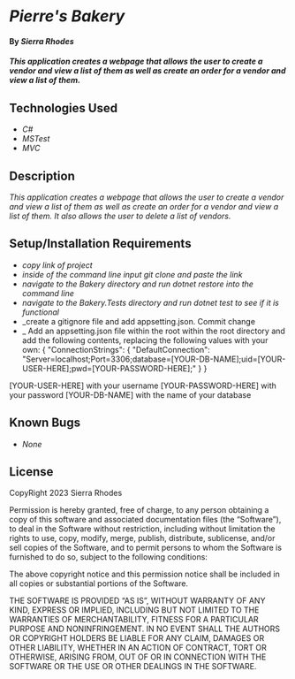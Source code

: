 # _Pierre's Bakery_

#### By _**Sierra Rhodes**_

#### _This application creates a webpage that allows the user to create a vendor and view a list of them as well as create an order for a vendor and view a list of them._

## Technologies Used

* _C#_
* _MSTest_
* _MVC_

## Description

_This application creates a webpage that allows the user to create a vendor and view a list of them as well as create an order for a vendor and view a list of them. It also allows the user to delete a list of vendors._

## Setup/Installation Requirements

* _copy link of project_
* _inside of the command line input git clone and paste the link_
* _navigate to the Bakery directory and run dotnet restore into the command line_
* _navigate to the Bakery.Tests directory and run dotnet test to see if it is functional_
* _create a gitignore file and add appsetting.json. Commit change 
* _ Add an appsetting.json file within the root within the root directory and add the following contents, replacing the following values with your own:
{
  "ConnectionStrings": {
    "DefaultConnection": "Server=localhost;Port=3306;database=[YOUR-DB-NAME];uid=[YOUR-USER-HERE];pwd=[YOUR-PASSWORD-HERE];"
  }
}

[YOUR-USER-HERE] with your username
[YOUR-PASSWORD-HERE] with your password
[YOUR-DB-NAME] with the name of your database


## Known Bugs

* _None_


## License

CopyRight 2023 Sierra Rhodes 

Permission is hereby granted, free of charge, to any person obtaining a copy of this software and associated documentation files (the “Software”), to deal in the Software without restriction, including without limitation the rights to use, copy, modify, merge, publish, distribute, sublicense, and/or sell copies of the Software, and to permit persons to whom the Software is furnished to do so, subject to the following conditions:

The above copyright notice and this permission notice shall be included in all copies or substantial portions of the Software.

THE SOFTWARE IS PROVIDED “AS IS”, WITHOUT WARRANTY OF ANY KIND, EXPRESS OR IMPLIED, INCLUDING BUT NOT LIMITED TO THE WARRANTIES OF MERCHANTABILITY, FITNESS FOR A PARTICULAR PURPOSE AND NONINFRINGEMENT. IN NO EVENT SHALL THE AUTHORS OR COPYRIGHT HOLDERS BE LIABLE FOR ANY CLAIM, DAMAGES OR OTHER LIABILITY, WHETHER IN AN ACTION OF CONTRACT, TORT OR OTHERWISE, ARISING FROM, OUT OF OR IN CONNECTION WITH THE SOFTWARE OR THE USE OR OTHER DEALINGS IN THE SOFTWARE.
